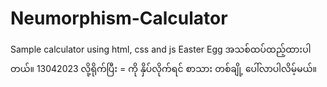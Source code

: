 # Neumorphism-Calculator
Sample calculator using html, css and js
Easter Egg အသစ်ထပ်ထည့်ထားပါတယ်။ 13042023 လို့ရိုက်ပြီး = ကို နှိပ်လိုက်ရင် စာသား တစ်ချို့ ပေါ်လာပါလိမ့်မယ်။